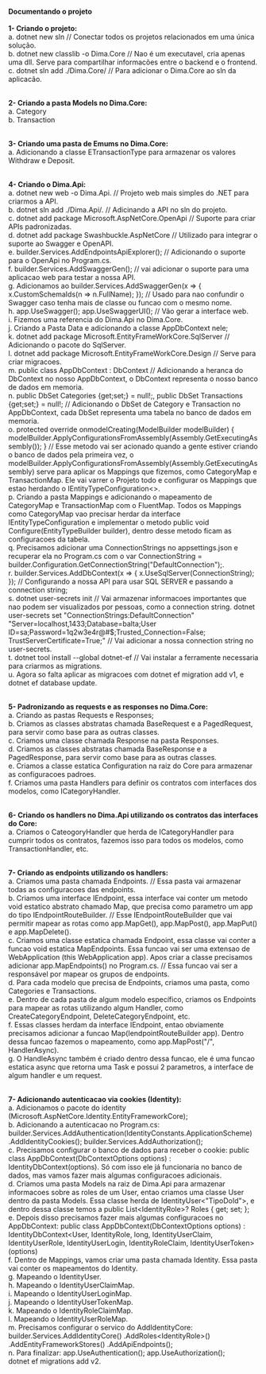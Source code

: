 <strong>Documentando o projeto</strong>
<br>
<br>
<strong>1- Criando o projeto:</strong>
    <br>
    a. dotnet new sln // Conectar todos os projetos relacionados em uma única solução.
    <br>
    b. dotnet new classlib -o Dima.Core //  Nao é um executavel, cria apenas uma dll. Serve para compartilhar informacões entre o backend e o frontend.
    <br>
    c. dotnet sln add ./Dima.Core/ // Para adicionar o Dima.Core ao sln da aplicacão.
    <br>
    <br>

<strong>2- Criando a pasta Models no Dima.Core:</strong>
    <br>
    a. Category
    <br>
    b. Transaction
    <br>
    <br>

<strong>3- Criando uma pasta de Emums no Dima.Core:</strong>
    <br>
    a. Adicionando a classe ETransactionType para armazenar os valores Withdraw e Deposit.
    <br>
    <br>

<strong>4- Criando o Dima.Api:</strong>
    <br>
    a. dotnet new web -o Dima.Api. // Projeto web mais simples do .NET para criarmos a API.
    <br>
    b. dotnet sln add ./Dima.Api/. // Adicinando a API no sln do projeto.
    <br>
    c. dotnet add package Microsoft.AspNetCore.OpenApi // Suporte para criar APIs padronizadas.
    <br>
    d. dotnet add package Swashbuckle.AspNetCore // Utilizado para integrar o suporte ao Swagger e OpenAPI.
    <br>
    e. builder.Services.AddEndpointsApiExplorer(); // Adicionando o suporte para o OpenApi no Program.cs.
    <br>
    f. builder.Services.AddSwaggerGen(); // vai adicionar o suporte para uma aplicacao web para testar a nossa API.
    <br>
    g. Adicionamos ao builder.Services.AddSwaggerGen(x =>
                        {
                            x.CustomSchemaIds(n => n.FullName); 
                        }); // Usado para nao confundir o Swagger caso tenha mais de    classe ou funcao com o mesmo nome.
    <br>
    h. app.UseSwagger(); app.UseSwaggerUI(); // Vão gerar a interface web.
    <br>
    i. Fizemos uma referencia do Dima.Api no Dima.Core.
    <br>
    j. Criando a Pasta Data e adicionando a classe AppDbContext nele;
    <br>
    k. dotnet add package Microsoft.EntityFrameWorkCore.SqlServer // Adicionando o pacote do SqlServer.
    <br>
    l. dotnet add package Microsoft.EntityFrameWorkCore.Design // Serve para criar migracoes.
    <br>
    m. public class AppDbContext : DbContext // Adicionando a heranca do DbContext no nosso AppDbContext, o DbContext representa o nosso banco de dados em memoria.
    <br>
    n. public DbSet<Category> Categories {get;set;} = null!;, public DbSet<Transaction> Transactions {get;set;} = null!; // Adicionando o DbSet de Category e Transaction no AppDbContext, cada DbSet representa uma tabela no banco de dados em memoria.
    <br>
    o. protected override onmodelCreating(ModelBuilder modelBuilder)
    {
        modelBuilder.ApplyConfigurationsFromAssembly(Assembly.GetExecutingAssembly());
    } // Esse metodo vai ser acionado quando a gente estiver criando o banco de dados pela primeira vez, o modelBuilder.ApplyConfigurationsFromAssembly(Assembly.GetExecutingAssembly) serve para aplicar os Mappings que fizemos, como CategoryMap e TransactionMap. Ele vai varrer o Projeto todo e configurar os Mappings que estao herdando o IEntityTypeConfiguration<>.
    <br>
    p. Criando a pasta Mappings e adicionando o mapeamento de CategoryMap e TransactionMap com o FluentMap. Todos os Mappings como CategoryMap vao precisar herdar da interface IEntityTypeConfiguration<Category> e implementar o metodo public void Configure(EntityTypeBuilder<Category> builder), dentro desse metodo ficam as configuracoes da tabela.
    <br>
    q. Precisamos adicionar uma ConnectionStrings no appsettings.json e recuperar ela no Program.cs com o var ConnectionString = builder.Configuration.GetConnectionString("DefaultConnection");.
    <br>
    r. builder.Services.AddDbContext<AppDbContext>(x =>
    {
        x.UseSqlServer(ConnectionString);
    }); // Configurando a nossa API para usar SQL SERVER e passando a connection string;
    <br>
    s. dotnet user-secrets init // Vai armazenar informacoes importantes que nao podem ser visualizados por pessoas, como a connection string. dotnet user-secrets set "ConnectionStrings:DefaultConnection" "Server=localhost,1433;Database=balta;User ID=sa;Password=1q2w3e4r@#$;Trusted_Connection=False; TrustServerCertificate=True;" // Vai adicionar a nossa connection string no user-secrets.
    <br>
    t. dotnet tool install --global dotnet-ef // Vai instalar a ferramente necessaria para criarmos as migrations.
    <br>
    u. Agora so falta aplicar as migracoes com dotnet ef migration add v1, e dotnet ef database update.
    <br>
    <br>

<strong>5- Padronizando as requests e as responses no Dima.Core:</strong>
    <br>
    a. Criando as pastas Requests e Responses;
    <br>
    b. Criamos as classes abstratas chamada BaseRequest e a PagedRequest, para servir como base para as outras classes.
    <br>
    c. Criamos uma classe chamada Response na pasta Responses.
    <br>
    d. Criamos as classes abstratas chamada BaseResponse e a PagedResponse, para servir como base para as outras classes.
    <br>
    e. Criamos a classe estatica Configuration na raiz do Core para armazenar as configuracoes padroes.
    <br>
    f. Criamos uma pasta Handlers para definir os contratos com interfaces dos modelos, como ICategoryHandler.
    <br>
    <br>

<strong>6- Criando os handlers no Dima.Api utilizando os contratos das interfaces do Core:</strong>
    <br>
    a. Criamos o CateogoryHandler que herda de ICategoryHandler para cumprir todos os contratos, fazemos isso para todos os modelos, como TransactionHandler, etc.
    <br>
    <br>

<strong>7- Criando as endpoints utilizando os handlers:</strong>
    <br>
    a. Criamos uma pasta chamada Endpoints. // Essa pasta vai armazenar todas as configuracoes das endpoints.
    <br>
    b. Criamos uma interface IEndpoint, essa interface vai conter um metodo void estatico abstrato chamado Map, que precisa como parametro um app do tipo IEndpointRouteBuilder. // Esse IEndpointRouteBuilder que vai permitir mapear as rotas como app.MapGet(), app.MapPost(), app.MapPut() e app.MapDelete().
    <br>
    c. Criamos uma classe estatica chamada Endpoint, essa classe vai conter a funcao void estatica MapEndpoints. Essa funcao vai ser uma extensao de WebApplication (this WebApplication app). Apos criar a classe precisamos adicionar app.MapEndpoints() no Program.cs. // Essa funcao vai ser a responsável por mapear os grupos de endpoints.
    <br>
    d. Para cada modelo que precisa de Endpoints, criamos uma pasta, como Categories e Transactions.
    <br>
    e. Dentro de cada pasta de algum modelo específico, criamos os Endpoints para mapear as rotas utilizando algum Handler, como CreateCategoryEndpoint, DeleteCategoryEndpoint, etc.
    <br>
    f. Essas classes herdam da interface IEndpoint, entao obviamente precisamos adicionar a funcao Map(IendpointRouteBuilder app). Dentro dessa funcao fazemos o mapeamento, como app.MapPost("/", HandlerAsync).
    <br>
    g. O HandleAsync também é criado dentro dessa funcao, ele é uma funcao estatica async que retorna uma Task<IResult> e possui 2 parametros, a interface de algum handler e um request.
    <br>
    <br>

<strong>7- Adicionando autenticacao via cookies (Identity):</strong>
    <br>
    a. Adicionamos o pacote do identity (Microsoft.AspNetCore.Identity.EntityFrameworkCore);
    <br>
    b. Adicionando a autenticacao no Program.cs: builder.Services.AddAuthentication(IdentityConstants.ApplicationScheme)
    .AddIdentityCookies();
    builder.Services.AddAuthorization();
    <br>
    c. Precisamos configurar o banco de dados para receber o cookie: public class AppDbContext(DbContextOptions<AppDbContext> options) : IdentityDbContext(options). Só com isso ele já funcionaria no banco de dados, mas vamos fazer mais algumas configuracoes adicionais.
    <br>
    d. Criamos uma pasta Models na raiz de Dima.Api para armazenar informacoes sobre as roles de um User, entao criamos uma classe User dentro da pasta Models. Essa classe herda de IdentityUser<"TipoDoId">, e dentro dessa classe temos a public List<IdentityRole<long>>? Roles { get; set; };
    <br>
    e. Depois disso precisamos fazer mais algumas configuracoes no AppDbContext: public class AppDbContext(DbContextOptions<AppDbContext> options) 
    : IdentityDbContext<User,
        IdentityRole<long>, long, IdentityUserClaim<long>,
        IdentityUserRole<long>, IdentityUserLogin<long>,
        IdentityRoleClaim<long>, IdentityUserToken<long>>(options)
    <br>
    f. Dentro de Mappings, vamos criar uma pasta chamada Identity. Essa pasta vai conter os mapeamentos do Identity.
    <br>
    g. Mapeando o IdentityUser.
    <br>
    h. Mapeando o IdentityUserClaimMap.
    <br>
    i. Mapeando o IdentityUserLoginMap.
    <br>
    j. Mapeando o IdentityUserTokenMap.
    <br>
    k. Mapeando o IdentityRoleClaimMap.
    <br>
    l. Mapeando o IdentityUserRoleMap.
    <br>
    m. Precisamos configurar o servico do AddIdentityCore: builder.Services.AddIdentityCore<User>()
    .AddRoles<IdentityRole<long>>()
    .AddEntityFrameworkStores<AppDbContext>()
    .AddApiEndpoints();
    <br>
    n. Para finalizar: app.UseAuthentication();
    app.UseAuthorization();
    <br> dotnet ef migrations add v2.




